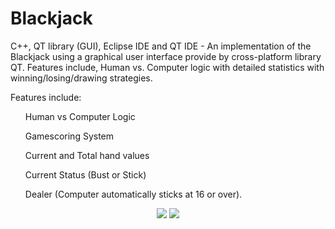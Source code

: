 # Blackjack
C++, QT library (GUI), Eclipse IDE and QT IDE - An implementation of the Blackjack using a graphical user interface provide by cross-platform library QT. Features include, Human vs. Computer logic with detailed statistics with winning/losing/drawing strategies. 

Features include:

<ul>Human vs Computer Logic</ul>
<ul>Gamescoring System</ul>
<ul>Current and Total hand values</ul>
<ul>Current Status (Bust or Stick)</ul>
<ul>Dealer (Computer automatically sticks at 16 or over).</ul>

<center><img src="http://i.imgur.com/HEOTHv3.png" /img></centre>
<img src="http://i.imgur.com/JtmCSJ9.png" /img>
